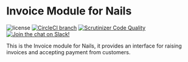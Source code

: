 # Invoice Module for Nails

![license](https://img.shields.io/badge/license-MIT-green.svg)
[![CircleCI branch](https://img.shields.io/circleci/project/github/nails/module-invoice.svg)](https://circleci.com/gh/nails/module-invoice)
[![Scrutinizer Code Quality](https://scrutinizer-ci.com/g/nails/module-invoice/badges/quality-score.png)](https://scrutinizer-ci.com/g/nails/module-invoice)
[![Join the chat on Slack!](https://now-examples-slackin-rayibnpwqe.now.sh/badge.svg)](https://nails-app.slack.com/shared_invite/MTg1NDcyNjI0ODcxLTE0OTUwMzA1NTYtYTZhZjc5YjExMQ)

This is the Invoice module for Nails, it provides an interface for raising invoices and accepting payment from customers.

